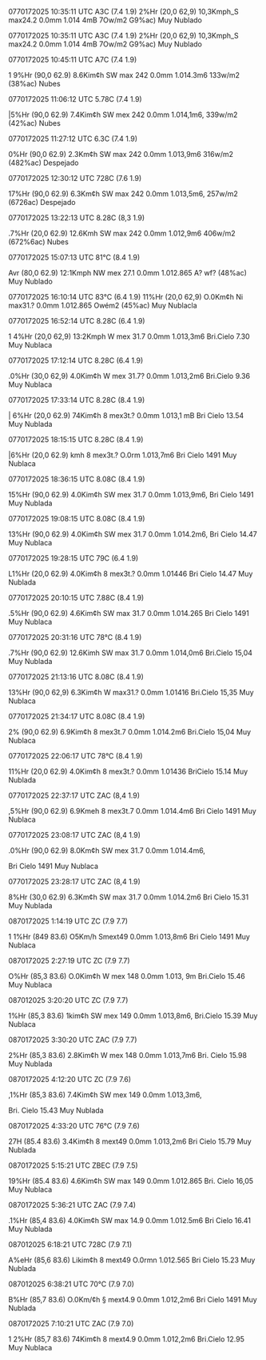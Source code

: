 0770172025 10:35:11 UTC
A3C (7.4 1.9)
2%Hr (20,0 62,9)
10,3Kmph_S max24.2
0.0mm 1.014 4mB
7Ow/m2 G9%ac) Muy Nublado

0770172025 10:35:11 UTC
A3C (7.4 1.9)
2%Hr (20,0 62,9)
10,3Kmph_S max24.2
0.0mm 1.014 4mB
7Ow/m2 G9%ac) Muy Nublado


0770172025 10:45:11 UTC
A7C (7.4 1.9)

1 9%Hr (90,0 62.9)
8.6Kim¢h SW max 242
0.0mm 1.014.3m6
133w/m2 (38%ac) Nubes


0770172025 11:06:12 UTC
5.78C (7.4 1.9)

|5%Hr (90,0 62.9)
7.4Kim¢h SW mex 242
0.0mm 1.014,1m6,
339w/m2 (42%ac) Nubes


0770172025 11:27:12 UTC
6.3C (7.4 1.9)

0%Hr (90,0 62.9)
2.3Km¢h SW max 242
0.0mm 1.013,9m6
316w/m2 (482%ac) Despejado


0770172025 12:30:12 UTC
728C (7.6 1.9)

17%Hr (90,0 62.9)
6.3Km¢h SW max 242
0.0mm 1.013,5m6,
257w/m2 (6726ac) Despejado


0770172025 13:22:13 UTC
8.28C (8,3 1.9)

.7%Hr (20,0 62.9)
12.6Kmh SW max 242
0.0mm 1.012,9m6
406w/m2 (672%6ac) Nubes


0770172025 15:07:13 UTC
81°C (8.4 1.9)

Avr (80,0 62.9)
12:1Kmph NW mex 27.1
0.0mm 1.012.865
A? wf? (48%ac) Muy Nublado

0770172025 16:10:14 UTC
83°C (6.4 1.9)
11%Hr (20,0 62,9)
O.0Km¢h Ni max31.?
0.0mm 1.012.865
Owém2 (45%ac) Muy Nublacla


0770172025 16:52:14 UTC
8.28C (6.4 1.9)

1 4%Hr (20,0 62,9)
13:2Kmph W mex 31.7
0.0mm 1.013,3m6
Bri.Cielo 7.30 Muy Nublaca


0770172025 17:12:14 UTC
8.28C (6.4 1.9)

.0%Hr (30,0 62,9)
4.0Kim¢h W mex 31.7?
0.0mm 1.013,2m6
Bri.Cielo 9.36 Muy Nublaca


0770172025 17:33:14 UTC
8.28C (8.4 1.9)

| 6%Hr (20,0 62.9)
74Kim¢h 8 mex3t.?
0.0mm 1.013,1 mB
Bri Cielo 13.54 Muy Nublada


0770172025 18:15:15 UTC
8.28C (8.4 1.9)

|6%Hr (20,0 62.9)
kmh 8 mex3t.?
O.0rm 1.013,7m6
Bri Cielo 1491 Muy Nublaca


0770172025 18:36:15 UTC
8.08C (8.4 1.9)

15%Hr (90,0 62.9)
4.0Kim¢h SW mex 31.7
0.0mm 1.013,9m6,
Bri Cielo 1491 Muy Nublada


0770172025 19:08:15 UTC
8.08C (8.4 1.9)

13%Hr (90,0 62.9)
4.0Kim¢h SW mex 31.7
0.0mm 1.014.2m6,
Bri Cielo 14.47 Muy Nublaca


0770172025 19:28:15 UTC
79C (6.4 1.9)

L1%Hr (20,0 62.9)
4.0Kim¢h 8 mex3t.?
0.0mm 1.01446
Bri Cielo 14.47 Muy Nublada


0770172025 20:10:15 UTC
7.88C (8.4 1.9)

.5%Hr (90,0 62.9)
4.6Kim¢h SW max 31.7
0.0mm 1.014.265
Bri Cielo 1491 Muy Nublaca


0770172025 20:31:16 UTC
78°C (8.4 1.9)

.7%Hr (90,0 62.9)
12.6Kimh SW max 31.7
0.0mm 1.014,0m6
Bri.Cielo 15,04 Muy Nublada


0770172025 21:13:16 UTC
8.08C (8.4 1.9)

13%Hr (90,0 62,9)
6.3Kim¢h W max31.?
0.0mm 1.01416
Bri.Cielo 15,35 Muy Nublaca


0770172025 21:34:17 UTC
8.08C (8.4 1.9)

2% (90,0 62.9)
6.9Kim¢h 8 mex3t.7
0.0mm 1.014.2m6
Bri.Cielo 15,04 Muy Nublaca


0770172025 22:06:17 UTC
78°C (8.4 1.9)

11%Hr (20,0 62.9)
4.0Kim¢h 8 mex3t.?
0.0mm 1.01436
BriCielo 15.14 Muy Nublada


0770172025 22:37:17 UTC
ZAC (8,4 1.9)

,5%Hr (90,0 62.9)
6.9Kmeh 8 mex3t.7
0.0mm 1.014.4m6
Bri Cielo 1491 Muy Nublaca


0770172025 23:08:17 UTC
ZAC (8,4 1.9)

.0%Hr (90,0 62.9)
8.0Km¢h SW mex 31.7
0.0mm 1.014.4m6,

Bri Cielo 1491 Muy Nublaca


0770172025 23:28:17 UTC
ZAC (8,4 1.9)

8%Hr (30,0 62.9)
6.3Km¢h SW max 31.7
0.0mm 1.014.2m6
Bri Cielo 15.31 Muy Nublada


0870172025 1:14:19 UTC
ZC (7.9 7.7)

1 1%Hr (849 83.6)
O5Km/h Smext49
0.0mm 1.013,8m6
Bri Cielo 1491 Muy Nublaca


0870172025 2:27:19 UTC
ZC (7.9 7.7)

O%Hr (85,3 83.6)
O.0Kim¢h W mex 148
0.0mm 1.013, 9m
Bri.Cielo 15.46 Muy Nublaca


087012025 3:20:20 UTC
ZC (7.9 7.7)

1%Hr (85,3 83.6)
1kim¢h SW mex 149
0.0mm 1.013,8m6,
Bri.Cielo 15.39 Muy Nublaca


0870172025 3:30:20 UTC
ZAC (7.9 7.7)

2%Hr (85,3 83.6)
2.8Kim¢h W mex 148
0.0mm 1.013,7m6
Bri. Cielo 15.98 Muy Nublada


0870172025 4:12:20 UTC
ZC (7.9 7.6)

,1%Hr (85,3 83.6)
7.4Kim¢h SW mex 149
0.0mm 1.013,3m6,

Bri. Cielo 15.43 Muy Nublada


0870172025 4:33:20 UTC
76°C (7.9 7.6)

27H (85.4 83.6)
3.4Kim¢h 8 mext49
0.0mm 1.013,2m6
Bri Cielo 15.79 Muy Nublada


0870172025 5:15:21 UTC
ZBEC (7.9 7.5)

19%Hr (85.4 83.6)
4.6Kim¢h SW max 149
0.0mm 1.012.865
Bri. Cielo 16,05 Muy Nublaca


0870172025 5:36:21 UTC
ZAC (7.9 7.4)

.1%Hr (85,4 83.6)
4.0Kim¢h SW max 14.9
0.0mm 1.012.5m6
Bri Cielo 16.41 Muy Nublada


087012025 6:18:21 UTC
728C (7.9 7.1)

A%eHr (85,6 83.6)
Likim¢h 8 mext49
O.0rmn 1.012.565
Bri Cielo 15.23 Muy Nublada


087012025 6:38:21 UTC
70°C (7.9 7.0)

B%Hr (85,7 83.6)
O.0Km/¢h § mext4.9
0.0mm 1.012,2m6
Bri Cielo 1491 Muy Nublada


0870172025 7:10:21 UTC
ZAC (7.9 7.0)

1 2%Hr (85,7 83.6)
74Kim¢h 8 mext4.9
0.0mm 1.012,2m6
Bri.Cielo 12.95 Muy Nublaca


